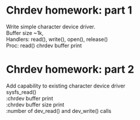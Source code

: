 # Chrdev homework: part 1
Write simple character device driver. <br/>
Buffer size ~1k, <br/>
Handlers: read(), write(), open(), release() <br/>
Proc: read() chrdev buffer print <br/>

# Chrdev homework: part 2
Add capability to existing character device driver <br/>
sysfs_read() <br/>
:chrdev buffer print <br/>
:chrdev buffer size print <br/>
:number of dev_read() and dev_write() calls <br/>